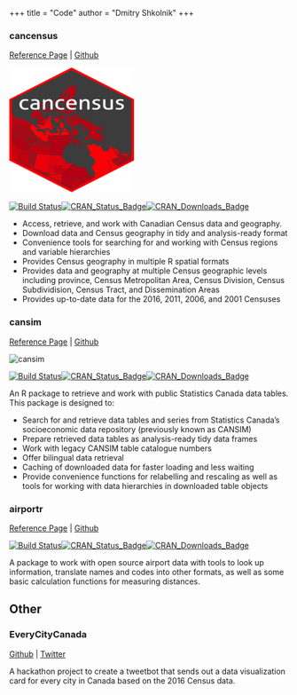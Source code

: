 +++
title = "Code"
author = "Dmitry Shkolnik"
+++

### cancensus 

[Reference Page](https://mountainmath.github.io/cancensus/index.html) | [Github](https://github.com/mountainMath/cancensus)

<img src="https://raw.githubusercontent.com/mountainMath/cancensus/master/images/cancensus-sticker.png" alt="cancensus"
	title="" width="225" height="225" />

[![Build Status](https://travis-ci.org/mountainMath/cancensus.svg?branch=master)](https://travis-ci.org/mountainMath/cancensus)[![CRAN_Status_Badge](https://www.r-pkg.org/badges/version/cancensus)](https://cran.r-project.org/package=cancensus)[![CRAN_Downloads_Badge](https://cranlogs.r-pkg.org/badges/cancensus)](https://cranlogs.r-pkg.org/badges/cancensus)

* Access, retrieve, and work with Canadian Census data and geography.
* Download data and Census geography in tidy and analysis-ready format
* Convenience tools for searching for and working with Census regions and variable hierarchies
* Provides Census geography in multiple R spatial formats
* Provides data and geography at multiple Census geographic levels including province, Census Metropolitan Area, Census Division, Census Subdividision, Census Tract, and Dissemination Areas
* Provides up-to-date data for the 2016, 2011, 2006, and 2001 Censuses

### cansim

[Reference Page](https://mountainmath.github.io/cansim/index.html) | [Github](https://github.com/mountainMath/cansim)

<img src="https://raw.githubusercontent.com/mountainMath/cansim/master/images/cansim-sticker.png" alt="cansim"
	title="" width="225" height="225" />

[![Build Status](https://travis-ci.org/mountainMath/cansim.svg?branch=master)](https://travis-ci.org/mountainMath/cansim)[![CRAN_Status_Badge](https://www.r-pkg.org/badges/version/cansim)](https://cran.r-project.org/package=cansim)[![CRAN_Downloads_Badge](https://cranlogs.r-pkg.org/badges/cansim)](https://cranlogs.r-pkg.org/badges/cansim)

An R package to retrieve and work with public Statistics Canada data tables. This package is designed to: 

* Search for and retrieve data tables and series from Statistics Canada’s socioeconomic data repository (previously known as CANSIM)
* Prepare retrieved data tables as analysis-ready tidy data frames
* Work with legacy CANSIM table catalogue numbers
* Offer bilingual data retrieval
* Caching of downloaded data for faster loading and less waiting
* Provide convenience functions for relabelling and rescaling as well as tools for working with data hierarchies in downloaded table objects

### airportr

[Reference Page](https://dshkol.github.io/airportr/index.html) | [Github](https://github.com/dshkol/airportr)

[![Build Status](https://travis-ci.org/dshkol/airportr.svg?branch=master)](https://travis-ci.org/dshkol/airportr)[![CRAN_Status_Badge](https://www.r-pkg.org/badges/version/airportr)](https://cran.r-project.org/package=airportr)[![CRAN_Downloads_Badge](https://cranlogs.r-pkg.org/badges/airportr)](https://cranlogs.r-pkg.org/badges/airportr)

A package to work with open source airport data with tools to look up information, translate names and codes into other formats, as well as some basic calculation functions for measuring distances.

## Other
### EveryCityCanada

[Github](https://github.com/mountainMath/every_city_canada) | [Twitter](https://twitter.com/EveryCityCanada)

A hackathon project to create a tweetbot that sends out a data visualization card for every city in Canada based on the 2016 Census data. 

